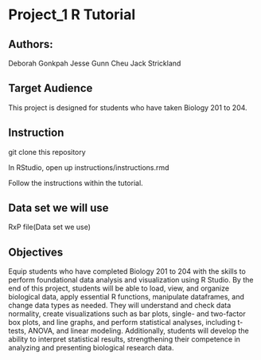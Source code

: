# Project_1 R Tutorial

## Authors: 
Deborah Gonkpah
Jesse Gunn Cheu
Jack Strickland 



 ## Target Audience

This project is designed for students who have taken Biology 201 to 204.

## Instruction
git clone this repository

In RStudio, open up instructions/instructions.rmd

Follow the instructions within the tutorial.

## Data set we will use
RxP file(Data set we use)

## Objectives
Equip students who have completed Biology 201 to 204 with the skills to perform foundational data analysis and visualization using R Studio. By the end of this project, students will be able to load, view, and organize biological data, apply essential R functions, manipulate dataframes, and change data types as needed. They will understand and check data normality, create visualizations such as bar plots, single- and two-factor box plots, and line graphs, and perform statistical analyses, including t-tests, ANOVA, and linear modeling. Additionally, students will develop the ability to interpret statistical results, strengthening their competence in analyzing and presenting biological research data.

